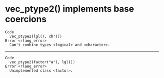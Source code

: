 # vec_ptype2() implements base coercions

    Code
      vec_ptype2(lgl(), chr())
    Error <rlang_error>
      Can't combine types <logical> and <character>.

---

    Code
      vec_ptype2(factor("a"), lgl())
    Error <rlang_error>
      Unimplemented class <factor>.

